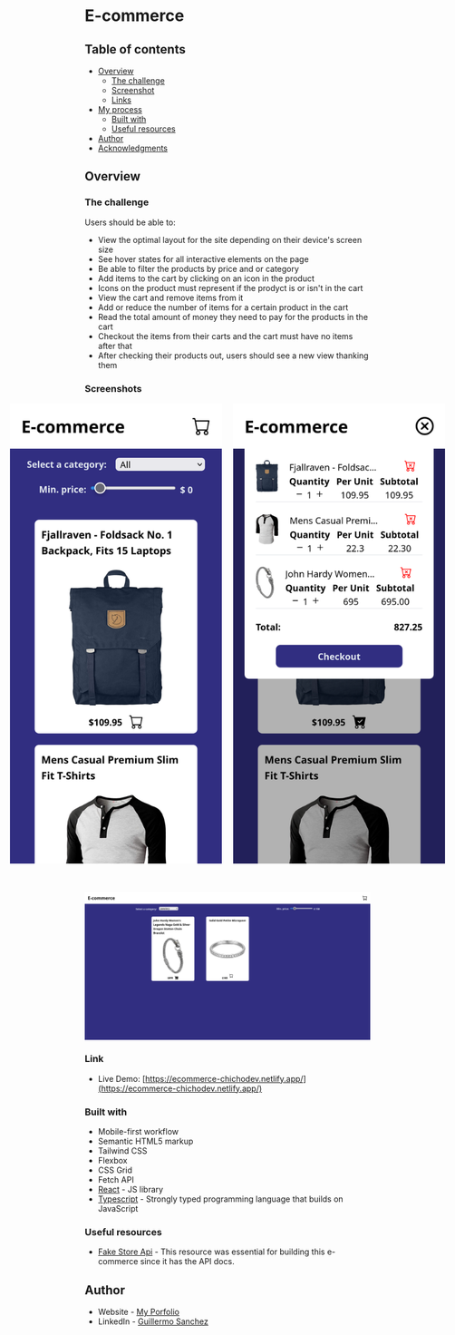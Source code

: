 # E-commerce

## Table of contents

- [Overview](#overview)
  - [The challenge](#the-challenge)
  - [Screenshot](#screenshot)
  - [Links](#links)
- [My process](#my-process)
  - [Built with](#built-with)
  - [Useful resources](#useful-resources)
- [Author](#author)
- [Acknowledgments](#acknowledgments)


## Overview

### The challenge

Users should be able to:

- View the optimal layout for the site depending on their device's screen size
- See hover states for all interactive elements on the page
- Be able to filter the products by price and or category
- Add items to the cart by clicking on an icon in the product
- Icons on the product must represent if the prodyct is or isn't in the cart
- View the cart and remove items from it
- Add or reduce the number of items for a certain product in the cart
- Read the total amount of money they need to pay for the products in the cart
- Checkout the items from their carts and the cart must have no items after that
- After checking their products out, users should see a new view thanking them

### Screenshots
<div>
  <div style='display: flex; justify-content: center; width: 100%; gap: 20px;'>
    <img src='./screenshots/mobile1.png' style='width: 375px; height: 812px;'/>
    <img src='./screenshots/mobile2.png' style='width: 375px; height: 812px;'/>
  </div>

  <div style='display: flex;; flex-direction: column; justify-content: center; width: 100%; gap: 20px; padding-top: 50px'>
    <img src='./screenshots/desktop.png'/>
  </div>
</div>

### Link

- Live Demo: [https://ecommerce-chichodev.netlify.app/](https://ecommerce-chichodev.netlify.app/)

### Built with

- Mobile-first workflow
- Semantic HTML5 markup
- Tailwind CSS
- Flexbox
- CSS Grid
- Fetch API
- [React](https://reactjs.org/) - JS library
- [Typescript](https://www.typescriptlang.org/) - Strongly typed programming language that builds on JavaScript

### Useful resources

- [Fake Store Api](https://fakestoreapi.com/) - This resource was essential for building this e-commerce since it has the API docs.


## Author

- Website - [My Porfolio](https://guillermo-portfolio.netlify.app/)
- LinkedIn - [Guillermo Sanchez](https://www.linkedin.com/in/guillermo-sanchez-52a616268)
